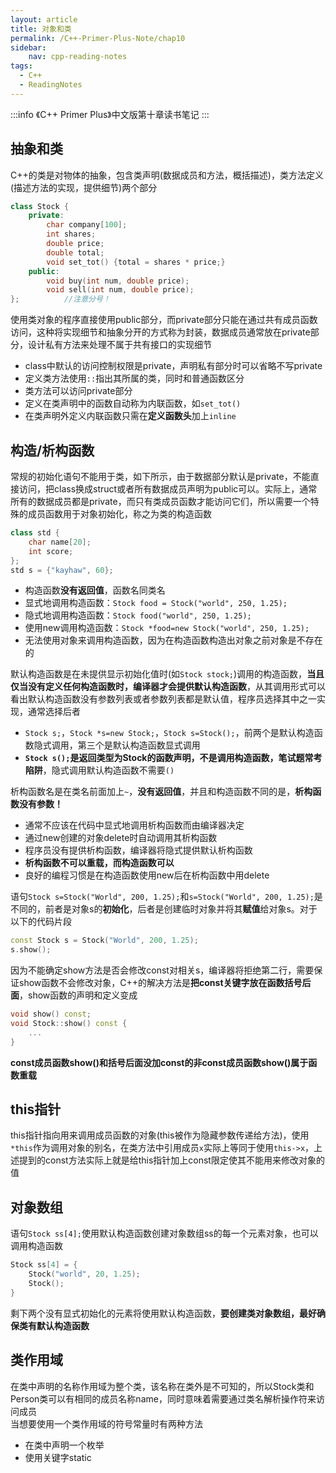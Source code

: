 ```yaml
---
layout: article
title: 对象和类
permalink: /C++-Primer-Plus-Note/chap10
sidebar:
    nav: cpp-reading-notes
tags:
  - C++
  - ReadingNotes
---
```

:::info
《C++ Primer Plus》中文版第十章读书笔记
:::

## 抽象和类
C++的类是对物体的抽象，包含类声明(数据成员和方法，概括描述)，类方法定义(描述方法的实现，提供细节)两个部分
```cpp
class Stock {
    private:
        char company[100];
        int shares;
        double price;
        double total;
        void set_tot() {total = shares * price;}
    public:
        void buy(int num, double price);
        void sell(int num, double price);
};          //注意分号！
```
使用类对象的程序直接使用public部分，而private部分只能在通过共有成员函数访问，这种将实现细节和抽象分开的方式称为封装，数据成员通常放在private部分，设计私有方法来处理不属于共有接口的实现细节
- class中默认的访问控制权限是private，声明私有部分时可以省略不写private
- 定义类方法使用`::`指出其所属的类，同时和普通函数区分
- 类方法可以访问private部分
- 定义在类声明中的函数自动称为内联函数，如`set_tot()`
- 在类声明外定义内联函数只需在**定义函数头**加上`inline`

## 构造/析构函数
常规的初始化语句不能用于类，如下所示，由于数据部分默认是private，不能直接访问，把class换成struct或者所有数据成员声明为public可以。实际上，通常所有的数据成员都是private，而只有类成员函数才能访问它们，所以需要一个特殊的成员函数用于对象初始化，称之为类的构造函数
```cpp
class std {
    char name[20];
    int score;
};
std s = {"kayhaw", 60};
```
- 构造函数**没有返回值**，函数名同类名
- 显式地调用构造函数：`Stock food = Stock("world", 250, 1.25);`
- 隐式地调用构造函数：`Stock food("world", 250, 1.25);`
- 使用new调用构造函数：`Stock *food=new Stock("world", 250, 1.25);`
- 无法使用对象来调用构造函数，因为在构造函数构造出对象之前对象是不存在的

默认构造函数是在未提供显示初始化值时(如`Stock stock;`)调用的构造函数，**当且仅当没有定义任何构造函数时，编译器才会提供默认构造函数**，从其调用形式可以看出默认构造函数没有参数列表或者参数列表都是默认值，程序员选择其中之一实现，通常选择后者
- `Stock s;`，`Stock *s=new Stock;`，`Stock s=Stock();`，前两个是默认构造函数隐式调用，第三个是默认构造函数显式调用
- **`Stock s();`是返回类型为Stock的函数声明，不是调用构造函数，笔试题常考陷阱**，隐式调用默认构造函数不需要`()`

析构函数名是在类名前面加上`~`，**没有返回值**，并且和构造函数不同的是，**析构函数没有参数！**
- 通常不应该在代码中显式地调用析构函数而由编译器决定
- 通过new创建的对象delete时自动调用其析构函数
- 程序员没有提供析构函数，编译器将隐式提供默认析构函数
- **析构函数不可以重载，而构造函数可以**
- 良好的编程习惯是在构造函数使用new后在析构函数中用delete

语句`Stock s=Stock("World", 200, 1.25);`和`s=Stock("World", 200, 1.25);`是不同的，前者是对象s的**初始化**，后者是创建临时对象并将其**赋值**给对象s。对于以下的代码片段
```cpp
const Stock s = Stock("World", 200, 1.25);
s.show();
```
因为不能确定show方法是否会修改const对相关s，编译器将拒绝第二行，需要保证show函数不会修改对象，C++的解决方法是**把const关键字放在函数括号后面**，show函数的声明和定义变成
```cpp
void show() const;
void Stock::show() const {
    ...
}
``` 
**const成员函数show()和括号后面没加const的非const成员函数show()属于函数重载**

## this指针
this指针指向用来调用成员函数的对象(this被作为隐藏参数传递给方法)，使用`*this`作为调用对象的别名，在类方法中引用成员`x`实际上等同于使用`this->x`，上述提到的const方法实际上就是给this指针加上const限定使其不能用来修改对象的值

## 对象数组
语句`Stock ss[4];`使用默认构造函数创建对象数组ss的每一个元素对象，也可以调用构造函数
```cpp
Stock ss[4] = {
    Stock("world", 20, 1.25);
    Stock();
}
```
剩下两个没有显式初始化的元素将使用默认构造函数，**要创建类对象数组，最好确保类有默认构造函数**

## 类作用域
在类中声明的名称作用域为整个类，该名称在类外是不可知的，所以Stock类和Person类可以有相同的成员名称name，同时意味着需要通过类名解析操作符来访问成员  
当想要使用一个类作用域的符号常量时有两种方法
- 在类中声明一个枚举
- 使用关键字static